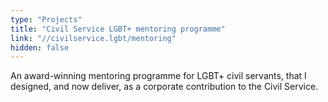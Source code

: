 ```yaml
---
type: "Projects"
title: "Civil Service LGBT+ mentoring programme"
link: "//civilservice.lgbt/mentoring"
hidden: false
---
```

An award-winning mentoring programme for LGBT+ civil servants, that I designed, and now deliver, as a corporate contribution to the Civil Service. 